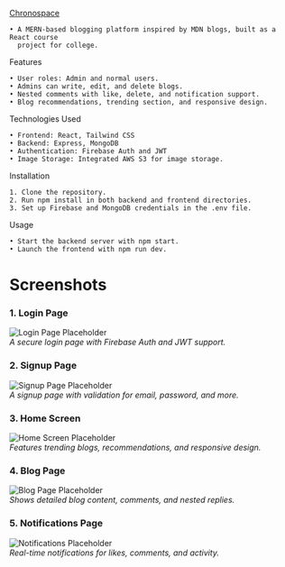 [Chronospace](https://chronospace.netlify.app/)

	• A MERN-based blogging platform inspired by MDN blogs, built as a React course
	  project for college.
Features

	• User roles: Admin and normal users.
	• Admins can write, edit, and delete blogs.
	• Nested comments with like, delete, and notification support.
	• Blog recommendations, trending section, and responsive design.

Technologies Used

	• Frontend: React, Tailwind CSS
	• Backend: Express, MongoDB
	• Authentication: Firebase Auth and JWT
 	• Image Storage: Integrated AWS S3 for image storage.

Installation

	1. Clone the repository.
	2. Run npm install in both backend and frontend directories.
	3. Set up Firebase and MongoDB credentials in the .env file.

Usage

	• Start the backend server with npm start.
	• Launch the frontend with npm run dev.


# **Screenshots**  

### **1. Login Page**  
![Login Page Placeholder](https://via.placeholder.com/800x400?text=Login+Page)  
_A secure login page with Firebase Auth and JWT support._  

### **2. Signup Page**  
![Signup Page Placeholder](https://via.placeholder.com/800x400?text=Signup+Page)  
_A signup page with validation for email, password, and more._  

### **3. Home Screen**  
![Home Screen Placeholder](https://via.placeholder.com/800x400?text=Home+Screen)  
_Features trending blogs, recommendations, and responsive design._  

### **4. Blog Page**  
![Blog Page Placeholder](https://via.placeholder.com/800x400?text=Blog+Page)  
_Shows detailed blog content, comments, and nested replies._  

### **5. Notifications Page**  
![Notifications Placeholder](https://via.placeholder.com/800x400?text=Notifications)  
_Real-time notifications for likes, comments, and activity._  
